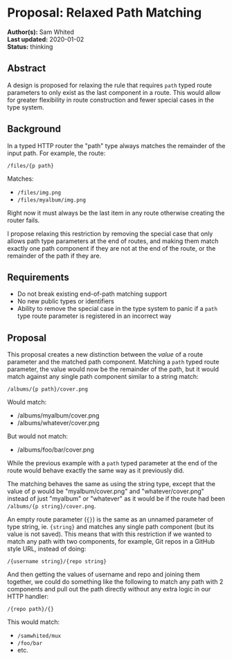 # Proposal: Relaxed Path Matching

**Author(s):** Sam Whited  
**Last updated:** 2020-01-02  
**Status:** thinking

## Abstract

A design is proposed for relaxing the rule that requires `path` typed route
parameters to only exist as the last component in a route.
This would allow for greater flexibility in route construction and fewer special
cases in the type system.

## Background

In a typed HTTP router the "path" type always matches the remainder of the
input path. For example, the route:

    /files/{p path}

Matches:

- `/files/img.png`
- `/files/myalbum/img.png`

Right now it must always be the last item in any route otherwise creating the
router fails.

I propose relaxing this restriction by removing the special case that only
allows path type parameters at the end of routes, and making them match exactly
one path component if they are not at the end of the route, or the remainder of
the path if they are.


## Requirements

 - Do not break existing end-of-path matching support
 - No new public types or identifiers
 - Ability to remove the special case in the type system to panic if a `path`
   type route parameter is registered in an incorrect way


## Proposal

This proposal creates a new distinction between the *value* of a route parameter
and the matched path component.
Matching a `path` typed route parameter, the value would now be the remainder of
the path, but it would match against any single path component similar to a
string match:

    /albums/{p path}/cover.png

Would match:

- /albums/myalbum/cover.png
- /albums/whatever/cover.png

But would not match:

- /albums/foo/bar/cover.png

While the previous example with a `path` typed parameter at the end of the route
would behave exactly the same way as it previously did.

The matching behaves the same as using the string type, except that the value
of p would be "myalbum/cover.png" and "whatever/cover.png" instead of just
"myalbum" or "whatever" as it would be if the route had been `/albums/{p
string}/cover.png`.

An empty route parameter (`{}`) is the same as an unnamed parameter of type
string, ie. `{string}` and matches any single path component (but its value is
not saved). This means that with this restriction if we wanted to match any
path with two components, for example, Git repos in a GitHub style URL, instead
of doing:

    /{username string}/{repo string}

And then getting the values of username and repo and joining them together, we
could do something like the following to match any path with 2 components and
pull out the path directly without any extra logic in our HTTP handler:

    /{repo path}/{}

This would match:

- `/samwhited/mux`
- `/foo/bar`
- etc.
